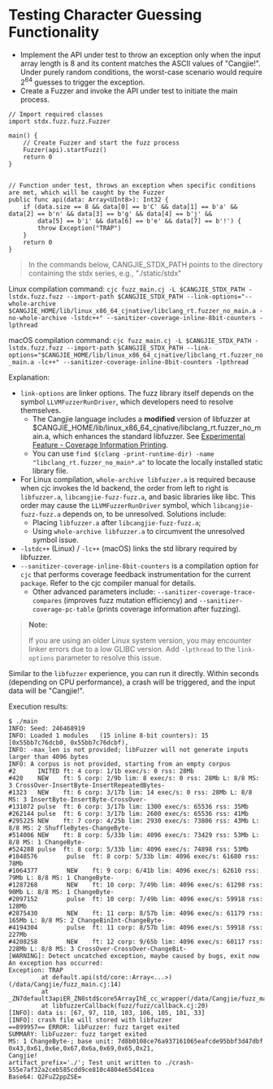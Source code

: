 # Testing Character Guessing Functionality

- Implement the API under test to throw an exception only when the input array length is 8 and its content matches the ASCII values of "Cangjie!". Under purely random conditions, the worst-case scenario would require 2<sup>64</sup> guesses to trigger the exception.
- Create a Fuzzer and invoke the API under test to initiate the main process.

```cangjie
// Import required classes
import stdx.fuzz.fuzz.Fuzzer

main() {
    // Create Fuzzer and start the fuzz process
    Fuzzer(api).startFuzz()
    return 0
}


// Function under test, throws an exception when specific conditions are met, which will be caught by the Fuzzer
public func api(data: Array<UInt8>): Int32 {
    if (data.size == 8 && data[0] == b'C' && data[1] == b'a' && data[2] == b'n' && data[3] == b'g' && data[4] == b'j' &&
        data[5] == b'i' && data[6] == b'e' && data[7] == b'!') {
        throw Exception("TRAP")
    }
    return 0
}
```

> In the commands below, CANGJIE_STDX_PATH points to the directory containing the stdx series, e.g., "./static/stdx"

Linux compilation command: `cjc fuzz_main.cj -L $CANGJIE_STDX_PATH -lstdx.fuzz.fuzz --import-path $CANGJIE_STDX_PATH --link-options="--whole-archive $CANGJIE_HOME/lib/linux_x86_64_cjnative/libclang_rt.fuzzer_no_main.a -no-whole-archive -lstdc++" --sanitizer-coverage-inline-8bit-counters -lpthread`

macOS compilation command: `cjc fuzz_main.cj -L $CANGJIE_STDX_PATH -lstdx.fuzz.fuzz --import-path $CANGJIE_STDX_PATH --link-options="$CANGJIE_HOME/lib/linux_x86_64_cjnative/libclang_rt.fuzzer_no_main.a -lc++" --sanitizer-coverage-inline-8bit-counters -lpthread`

Explanation:

- `link-options` are linker options. The fuzz library itself depends on the symbol `LLVMFuzzerRunDriver`, which developers need to resolve themselves.
    - The Cangjie language includes a **modified** version of libfuzzer at $CANGJIE_HOME/lib/linux_x86_64_cjnative/libclang_rt.fuzzer_no_main.a, which enhances the standard libfuzzer. See [Experimental Feature - Coverage Information Printing](./print_coverage.md).
    - You can use `find $(clang -print-runtime-dir) -name "libclang_rt.fuzzer_no_main*.a"` to locate the locally installed static library file.
- For Linux compilation, `whole-archive libfuzzer.a` is required because when cjc invokes the ld backend, the order from left to right is `libfuzzer.a`, `libcangjie-fuzz-fuzz.a`, and basic libraries like libc. This order may cause the `LLVMFuzzerRunDriver` symbol, which `libcangjie-fuzz-fuzz.a` depends on, to be unresolved. Solutions include:
    - Placing `libfuzzer.a` after `libcangjie-fuzz-fuzz.a`;
    - Using `whole-archive libfuzzer.a` to circumvent the unresolved symbol issue.
- `-lstdc++` (Linux) / `-lc++` (macOS) links the std library required by libfuzzer.
- `--sanitizer-coverage-inline-8bit-counters` is a compilation option for `cjc` that performs coverage feedback instrumentation for the current `package`. Refer to the cjc compiler manual for details.
    - Other advanced parameters include: `--sanitizer-coverage-trace-compares` (improves fuzz mutation efficiency) and `--sanitizer-coverage-pc-table` (prints coverage information after fuzzing).

> **Note:**
>
> If you are using an older Linux system version, you may encounter linker errors due to a low GLIBC version. Add `-lpthread` to the `link-options` parameter to resolve this issue.

Similar to the `libfuzzer` experience, you can run it directly. Within seconds (depending on CPU performance), a crash will be triggered, and the input data will be "Cangjie!".

Execution results:

```text
$ ./main
INFO: Seed: 246468919
INFO: Loaded 1 modules   (15 inline 8-bit counters): 15 [0x55bb7c76dcb0, 0x55bb7c76dcbf),
INFO: -max_len is not provided; libFuzzer will not generate inputs larger than 4096 bytes
INFO: A corpus is not provided, starting from an empty corpus
#2      INITED ft: 4 corp: 1/1b exec/s: 0 rss: 28Mb
#420    NEW    ft: 5 corp: 2/9b lim: 8 exec/s: 0 rss: 28Mb L: 8/8 MS: 3 CrossOver-InsertByte-InsertRepeatedBytes-
#1323   NEW    ft: 6 corp: 3/17b lim: 14 exec/s: 0 rss: 28Mb L: 8/8 MS: 3 InsertByte-InsertByte-CrossOver-
#131072 pulse  ft: 6 corp: 3/17b lim: 1300 exec/s: 65536 rss: 35Mb
#262144 pulse  ft: 6 corp: 3/17b lim: 2600 exec/s: 65536 rss: 41Mb
#295225 NEW    ft: 7 corp: 4/25b lim: 2930 exec/s: 73806 rss: 43Mb L: 8/8 MS: 2 ShuffleBytes-ChangeByte-
#514006 NEW    ft: 8 corp: 5/33b lim: 4096 exec/s: 73429 rss: 53Mb L: 8/8 MS: 1 ChangeByte-
#524288 pulse  ft: 8 corp: 5/33b lim: 4096 exec/s: 74898 rss: 53Mb
#1048576        pulse  ft: 8 corp: 5/33b lim: 4096 exec/s: 61680 rss: 78Mb
#1064377        NEW    ft: 9 corp: 6/41b lim: 4096 exec/s: 62610 rss: 79Mb L: 8/8 MS: 1 ChangeByte-
#1287268        NEW    ft: 10 corp: 7/49b lim: 4096 exec/s: 61298 rss: 90Mb L: 8/8 MS: 1 ChangeByte-
#2097152        pulse  ft: 10 corp: 7/49b lim: 4096 exec/s: 59918 rss: 128Mb
#2875430        NEW    ft: 11 corp: 8/57b lim: 4096 exec/s: 61179 rss: 165Mb L: 8/8 MS: 2 ChangeBinInt-ChangeByte-
#4194304        pulse  ft: 11 corp: 8/57b lim: 4096 exec/s: 59918 rss: 227Mb
#4208258        NEW    ft: 12 corp: 9/65b lim: 4096 exec/s: 60117 rss: 228Mb L: 8/8 MS: 3 CrossOver-CrossOver-ChangeBit-
[WARNING]: Detect uncatched exception, maybe caused by bugs, exit now
An exception has occurred:
Exception: TRAP
         at default.api(std/core::Array<...>)(/data/Cangjie/fuzz_main.cj:14)
         at _ZN7default3apiER_ZN8std$core5ArrayIhE_cc_wrapper(/data/Cangjie/fuzz_main.cj:0)
         at libfuzzerCallback(fuzz/fuzz/callback.cj:20)
[INFO]: data is: [67, 97, 110, 103, 106, 105, 101, 33]
[INFO]: crash file will stored with libfuzzer
==899957== ERROR: libFuzzer: fuzz target exited
SUMMARY: libFuzzer: fuzz target exited
MS: 1 ChangeByte-; base unit: 7d8b0108ce76a937161065eafcde95bbf3d47dbf
0x43,0x61,0x6e,0x67,0x6a,0x69,0x65,0x21,
Cangjie!
artifact_prefix='./'; Test unit written to ./crash-555e7af32a2ceb585cdd9ce810c4804e65d41cea
Base64: Q2FuZ2ppZSE=
```